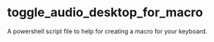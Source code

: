 # toggle_audio_desktop_for_macro
A powershell script file to help for creating a macro for your keyboard.

